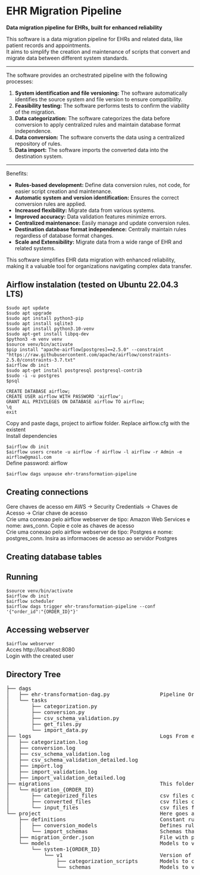 # EHR Migration Pipeline
   
 **Data migration pipeline for EHRs, built for enhanced reliability**  

This software is a data migration pipeline for EHRs and related data, like patient records and appointments.   
It aims to simplify the creation and maintenance of scripts that convert and migrate data between different system standards.  

-----
The software provides an orchestrated pipeline with the following processes:  
  
1. **System identification and file versioning:** The software automatically identifies the source system and file version to ensure compatibility.  
2. **Feasibility testing:** The software performs tests to confirm the viability of the migration.  
3. **Data categorization:** The software categorizes the data before conversion to apply centralized rules and maintain database format independence.  
4. **Data conversion:** The software converts the data using a centralized repository of rules.  
5. **Data import:** The software imports the converted data into the destination system.  

-----
Benefits:  
  
- **Rules-based development:** Define data conversion rules, not code, for easier script creation and maintenance.  
- **Automatic system and version identification:** Ensures the correct conversion rules are applied.  
- **Increased flexibility:** Migrate data from various systems.  
- **Improved accuracy:** Data validation features minimize errors.  
- **Centralized maintenance:** Easily manage and update conversion rules.  
- **Destination database format independence:** Centrally maintain rules regardless of database format changes.  
- **Scale and Extensibility:** Migrate data from a wide range of EHR and related systems.  
    
This software simplifies EHR data migration with enhanced reliability, making it a valuable tool for organizations navigating complex data transfer.  
   

## Airflow instalation (tested on Ubuntu 22.04.3 LTS)
`$sudo apt update`   
`$sudo apt upgrade`   
`$sudo apt install python3-pip`  
`$sudo apt install sqlite3`  
`$sudo apt install python3.10-venv`  
`$sudo apt-get install libpq-dev`   
`$python3 -m venv venv`  
`$source venv/bin/activate`  
`$pip install "apache-airflow[postgres]==2.5.0" --constraint "https://raw.githubusercontent.com/apache/airflow/constraints-2.5.0/constraints-3.7.txt"`  
`$airflow db init`  
`$sudo apt-get install postgresql postgresql-contrib`  
`$sudo -i -u postgres`  
`$psql`  
 
``` 
CREATE DATABASE airflow;  
CREATE USER airflow WITH PASSWORD 'airflow';  
GRANT ALL PRIVILEGES ON DATABASE airflow TO airflow;  
\q  
exit
```
   
Copy and paste dags, project to airflow folder. Replace airflow.cfg with the existent      
Install dependencies   
   
`$airflow db init`  
`$airflow users create -u airflow -f airflow -l airflow -r Admin -e airflow@gmail.com`   
Define password: airflow   

`$airflow dags unpause ehr-transformation-pipeline`   
  
## Creating connections
Gere chaves de acesso em AWS -> Security Credentials -> Chaves de Acesso -> Criar chave de acesso  
Crie uma conexao pelo airflow webserver de tipo: Amazon Web Services e nome: aws_conn. Copie e cole as chaves de acesso  
Crie uma conexao pelo airflow webserver de tipo: Postgres e nome: postgres_conn. Insira as informacoes de acesso ao servidor Postgres  

## Creating database tables  

## Running
`$source venv/bin/activate`  
`$airflow db init`  
`$airflow scheduler`  
`$airflow dags trigger ehr-transformation-pipeline --conf '{"order_id":"{ORDER_ID}"}'`      

## Accessing webserver
`$airflow webserver`  
Acces http://localhost:8080  
Login with the created user   
    

## Directory Tree  
<pre>
├── dags  
│   ├── ehr-transformation-dag.py                Pipeline Orchestrator. Run this to execute the pipeline
│   └── tasks  
│       ├── categorization.py 
│       ├── conversion.py  
│       ├── csv_schema_validation.py  
│       ├── get_files.py  
│       └── import_data.py  
├── logs                                         Logs From every task on pipeline
│   ├── categorization.log  
│   ├── conversion.log  
│   ├── csv_schema_validation.log  
│   ├── csv_schema_validation_detailed.log  
│   ├── import.log  
│   ├── import_validation.log  
│   ├── import_validation_detailed.log  
├── migrations                                   This folder is downloaded from S3, according to the order_id. It contains 3 subfiles. 
│   └── migration_{ORDER_ID}   
│       ├── categorized_files                    csv files categorized   
│       ├── converted_files                      csv files converted to target system   
│       └── input_files                          csv files from source system
└── project                                      Here goes all the models that make the pipeline work. It is independent of the source code and varies depending on the target system.   
    ├── definitions                              Constant rules of target system   
    │   ├── conversion_models                    Defines rules to convert csv files to the same structure of the target system tables  
    │   └── import_schemas                       Schemas that validate the converted files and rules to import them
    ├── migration_order.json                     File with pipeline run infomations. This file indicates the tasks execution status.
    └── models                                   Models to validate and categorize csv files from source systems. It will have as many folders as source systems.
        └── system-1{ORDER_ID}   
            └── v1                               Version of the system. It will have as many folders as versions.
                ├── categorization_scripts       Models to categorize source system csv files
                └── schemas                      Models to validate source system csv files and identify version, if not given  
</pre>
